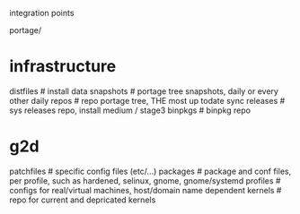integration points


portage/

# infrastructure
  distfiles       # install data
  snapshots       # portage tree snapshots, daily or every other daily
  repos           # repo portage tree, THE most up todate sync
  releases        # sys releases repo, install medium / stage3
  binpkgs         # binpkg repo
  
# g2d
  patchfiles      # specific config files (etc/...)
  packages        # package and conf files, per profile, such as hardened, selinux, gnome, gnome/systemd
  profiles        # configs for real/virtual machines, host/domain name dependent
  kernels         # repo for current and depricated kernels
  
